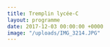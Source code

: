 ```yaml
---
title: Tremplin lycée-C
layout: programme
date: 2017-12-03 00:00:00 +0000
image: "/uploads/IMG_3214.JPG"
---
```

